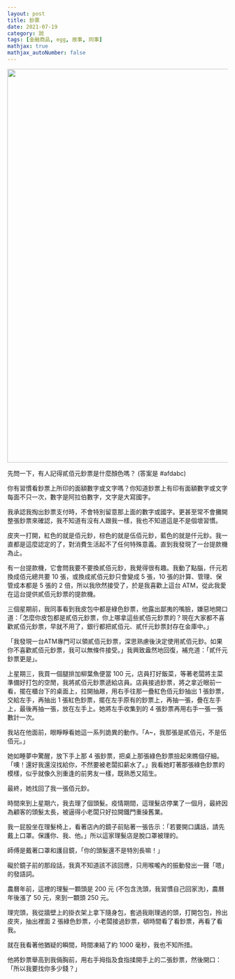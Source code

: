 ```yaml
---
layout: post
title: 鈔票
date: 2021-07-19
category: 說
tags: [金融商品, egg, 故事, 同事]
mathjax: true
mathjax_autoNumber: false
---
```


<img src="/blog/assets/images/2021/currency.jpg" style="width:900px;">

先問一下，有人記得貳佰元鈔票是什麼顏色嗎？ (答案是 #afdabc)

<!--more-->

你有習慣看鈔票上所印的面額數字或文字嗎？你知道鈔票上有印有面額數字或文字每面不只一次，數字是阿拉伯數字，文字是大寫國字。

我承認我掏出鈔票支付時，不會特別留意那上面的數字或國字。更甚至常不會攤開整張鈔票來確認，我不知道有沒有人跟我一樣，我也不知道這是不是個壞習慣。

皮夾一打開，紅色的就是佰元鈔，棕色的就是伍佰元鈔，藍色的就是仟元鈔。我一直都是這麼認定的了，對消費生活起不了任何特殊意義。直到我發現了一台提款機為止。

有一台提款機，它會問我要不要換貳佰元鈔，我覺得很有趣。我動了點腦，仟元若換成佰元總共要 10 張，或換成貳佰元鈔只會變成 5 張，10 張的計算、管理、保管成本都是 5 張的 2 倍，所以我欣然接受了，於是我喜歡上這台 ATM，從此我愛在這台提供貳佰元鈔票的提款機。

三個星期前，我同事看到我皮包中都是綠色鈔票，他露出鄙夷的嘴臉，嫌惡地開口道：「怎麼你皮包都是貳佰元鈔票，你上哪拿這些貳佰元鈔票的？現在大家都不喜歡貳佰元鈔票，早就不用了，銀行都把貳佰元、貳仟元鈔票封存在金庫中。」

「我發現一台ATM專門可以領貳佰元鈔票，深思熟慮後決定使用貳佰元鈔。如果你不喜歡貳佰元鈔票，我可以無條件接受。」我興致盎然地回復，補充道：「貳仟元鈔票更是」。

上星期三，我買一個腿排加柳葉魚便當 100 元，店員打好飯菜，等著老闆將主菜準備好打包的空閒，我將貳佰元鈔票遞給店員。店員接過鈔票，將之拿近眼前一看，擺在櫃台下的桌面上，拉開抽屜，用右手往那一疊紅色佰元鈔抽出 1 張鈔票，交給左手，再抽出 1 張紅色鈔票，擺在左手原有的鈔票上，再抽一張，疊在左手上，最後再抽一張，放在左手上。她將左手收集到的 4 張鈔票再用右手一張一張數計一次。

我站在他面前，眼睜睜看她這一系列詭異的動作。「A~，我那張是貳佰元，不是伍佰元。」

她如睡夢中驚醒，放下手上那 4 張鈔票，把桌上那張綠色鈔票撿起來瞧個仔細。「噢！還好我還沒找給你，不然要被老闆扣薪水了。」我看她盯著那張綠色鈔票的模樣，似乎就像久別重逢的前男友一樣，既熟悉又陌生。

最終，她找回了我一張佰元鈔。

時間來到上星期六，我去理了個頭髮。疫情期間，這理髮店停業了一個月，最終因為顧客的頭髮太長，被逼得小老闆只好拉開鐵門重操舊業。

我一屁股坐在理髮椅上，看著店內的鏡子前貼著一張告示：「若要開口講話，請先戴上口罩。保護你、我、他。」所以這家理髮店是脫口罩被理的。

師傅是戴著口罩和護目鏡，「你的頭髮還不是特別長嘛！」

礙於鏡子前的那段話，我真不知道該不該回應，只用喉嚨內的振動發出一聲「嗯」的發語詞。

農曆年前，這裡的理髮一顆頭是 200 元 (不包含洗頭，我習慣自己回家洗)，農曆年後漲了 50 元，來到一顆頭 250 元。

理完頭，我從牆壁上的掛衣架上拿下隨身包，套過我剛理過的頭，打開包包，拎出皮夾，抽出裡面 2 張綠色鈔票，小老闆接過鈔票，頓時間看了看鈔票，再看了看我。

就在我看著他猶疑的瞬間，時間凍結了約 1000 毫秒，我也不知所措。

他將鈔票舉高到我倆胸前，用右手拇指及食指揉開手上的二張鈔票，然後開口：「所以我要找你多少錢？」


